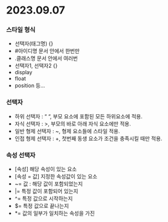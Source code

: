 # 2023.09.07

### 스타일 형식

- 선택자(태그명) {}
- #아이디명 문서 안에서 한번만
- .클래스명 문서 안에서 여러번
- 선택자1, 선택자2 {}
- display
- float
- position 등…

### 선택자

- 하위 선택자 : “ “, 부모 요소에 포함된 모든 하위요소에 적용.
- 자식 선택자 : >, 부모의 바로 아래 자식 요소에만 적용.
- 일반 형제 선택자 : ~, 형제 요소들에 스타일 적용.
- 인접 형제 선택자 : +, 첫번째 동생 요소가 조건을 충족시킬 때만 적용.

### 속성 선택자

- [속성] 해당 속성이 있는 요소
- [속성 = 값] 지정한 속성값이 있는 요소
- ~= 값 : 해당 값이 포함되었는지
- |= 특정 값이 포함되어 있는지
- ^= 특정 값으로 시작하는지
- $= 특정 값으로 끝나는지
- *= 값의 일부가 일치하는 속성을 가진

